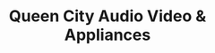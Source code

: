 ---
title: "Queen City Audio Video & Appliances"
url: /salisbury/queen-city-audio-video-und-appliances/
shop: Videothek
---